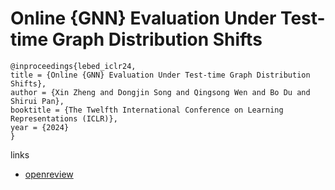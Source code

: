 # Online {GNN} Evaluation Under Test-time Graph Distribution Shifts

```
@inproceedings{lebed_iclr24,
title = {Online {GNN} Evaluation Under Test-time Graph Distribution Shifts},
author = {Xin Zheng and Dongjin Song and Qingsong Wen and Bo Du and Shirui Pan},
booktitle = {The Twelfth International Conference on Learning Representations (ICLR)},
year = {2024}
}
```

links
- [openreview](https://openreview.net/forum?id=KbetDM33YG)

